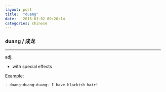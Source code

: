 ```yaml
---
layout: post
title:  "duang"
date:   2015-03-02 09:20:14
categories: chinese
---
```

### duang / 成龙
-----------
adj.

- with special effects

Example:

    - duang~duang~duang~ I have blackish hair!

